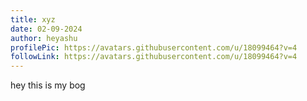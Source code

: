 ```yaml
---
title: xyz
date: 02-09-2024
author: heyashu
profilePic: https://avatars.githubusercontent.com/u/18099464?v=4
followLink: https://avatars.githubusercontent.com/u/18099464?v=4
---
```

hey this is my bog
